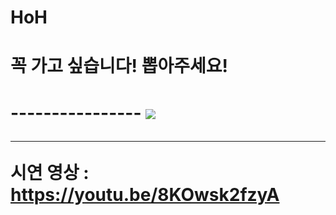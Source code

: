 # HoH
<h1> 꼭 가고 싶습니다! 뽑아주세요! <h1>
----------------
<img src="https://user-images.githubusercontent.com/68089565/99201759-e9510480-27ef-11eb-8f90-114dca3e752e.PNG">
  
----------------

  시연 영상 : https://youtu.be/8KOwsk2fzyA
